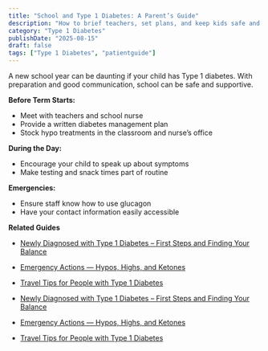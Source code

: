 ```yaml
---
title: "School and Type 1 Diabetes: A Parent’s Guide"
description: "How to brief teachers, set plans, and keep kids safe and confident at school."
category: "Type 1 Diabetes"
publishDate: "2025-08-15"
draft: false
tags: ["Type 1 Diabetes", "patientguide"]
---
```


A new school year can be daunting if your child has Type 1 diabetes. With preparation and good communication, school can be safe and supportive.

**Before Term Starts:**
- Meet with teachers and school nurse
- Provide a written diabetes management plan
- Stock hypo treatments in the classroom and nurse’s office

**During the Day:**
- Encourage your child to speak up about symptoms
- Make testing and snack times part of routine

**Emergencies:**
- Ensure staff know how to use glucagon
- Have your contact information easily accessible

**Related Guides**
- [Newly Diagnosed with Type 1 Diabetes – First Steps and Finding Your Balance](/guides/newly-diagnosed-with-type-1-diabetes-first-steps-and-finding-your-balance/)
- [Emergency Actions — Hypos, Highs, and Ketones](/guides/emergency-actions-hypos-highs-and-ketones/)
- [Travel Tips for People with Type 1 Diabetes](/guides/travel-tips-for-people-with-type-1-diabetes/)

- [Newly Diagnosed with Type 1 Diabetes – First Steps and Finding Your Balance](#)
- [Emergency Actions — Hypos, Highs, and Ketones](#)
- [Travel Tips for People with Type 1 Diabetes](#)
